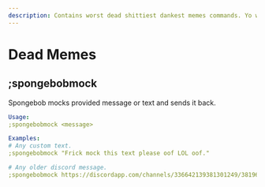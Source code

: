 ```yaml
---
description: Contains worst dead shittiest dankest memes commands. Yo wait you can disable it LMAO.
---
```


# Dead Memes

## ;spongebobmock

Spongebob mocks provided message or text and sends it back.

```yaml
Usage:
;spongebobmock <message>

Examples:
# Any custom text.
;spongebobmock "Frick mock this text please oof LOL oof."

# Any older discord message.
;spongebobmock https://discordapp.com/channels/336642139381301249/381963689470984203/706812508131819571
```

